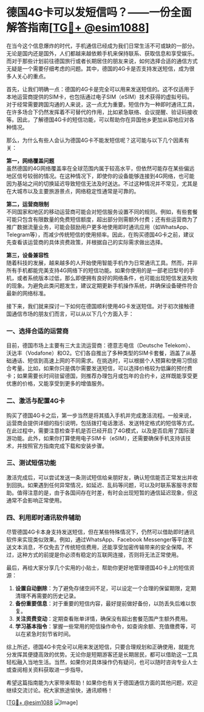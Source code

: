 # 德国4G卡可以发短信吗？——一份全面解答指南[[TG💪+ @esim1088](https://t.me/s/esim1088)]

在当今这个信息爆炸的时代，手机通信已经成为我们日常生活不可或缺的一部分。无论是国内还是国外，人们都越来越依赖手机来保持联系、获取信息和享受娱乐。而对于那些计划前往德国旅行或者长期居住的朋友来说，如何选择合适的通信方式无疑是一个需要仔细考虑的问题。其中，德国的4G卡是否支持发送短信，成为很多人关心的重点。

首先，让我们明确一点：德国的4G卡是完全可以用来发送短信的。这不仅适用于本地运营商提供的SIM卡，也包括通过电子SIM（eSIM）技术获得的虚拟号码。对于经常需要跨国沟通的人来说，这一点尤为重要。短信作为一种即时通讯工具，在许多场合下仍然发挥着不可替代的作用，比如紧急联络、会议提醒、验证码接收等。因此，了解德国4G卡的短信功能，可以帮助你在异国他乡更加从容地应对各种情况。

那么，为什么有些人会认为德国4G卡不能发短信呢？这可能与以下几个因素有关：

**第一，网络覆盖问题**  
虽然德国的4G网络覆盖率在全球范围内属于较高水平，但依然可能存在某些偏远地区信号较弱的情况。在这种情况下，即使你的设备能够连接到4G网络，也可能因为基站之间的切换延迟导致短信无法及时送达。不过这种情况并不常见，尤其是在大城市以及主要旅游景点，网络稳定性通常是可靠的。

**第二，运营商限制**  
不同国家和地区的移动运营商可能会对短信服务设置不同的规则。例如，有些套餐可能只包含有限数量的免费短信额度，超出部分则需额外付费；还有些运营商为了推广数据流量业务，可能会鼓励用户更多地使用即时通讯应用（如WhatsApp、Telegram等），而减少传统短信的使用频率。因此，在购买德国4G卡之前，建议先查看该运营商的具体资费政策，并根据自己的实际需求做出选择。

**第三，设备兼容性**  
随着科技的发展，越来越多的人开始使用智能手机作为日常通讯工具。然而，并非所有手机都能完美支持4G网络下的短信功能。如果你使用的是一部老旧型号的手机，或者系统版本过低，那么即便拥有良好的网络条件，也可能出现短信发送失败的现象。为避免此类问题发生，建议定期更新手机操作系统，并确保设备硬件符合最新的网络标准。

接下来，我们就来探讨一下如何在德国顺利使用4G卡发送短信。对于初次接触德国通信市场的朋友们而言，可以从以下几个方面入手：

### 一、选择合适的运营商  
目前，德国市场上主要有三大主流运营商：德意志电信（Deutsche Telekom）、沃达丰（Vodafone）和O2。它们各自推出了多种类型的SIM卡套餐，涵盖了从基础通话、短信到高速上网的不同需求。在挑选时，可以根据个人预算和使用习惯综合考量。比如，如果你只是偶尔需要发送短信，可以选择价格较为低廉的预付费卡；如果需要长时间驻留德国，则推荐办理包月或包年的合约卡，这样既能享受更优惠的价格，又能享受到更多的增值服务。

### 二、激活与配置4G卡  
购买了德国4G卡之后，第一步当然是将其插入手机并完成激活流程。一般来说，运营商会提供详细的指引说明，包括拨打电话激活、发送特定格式的短信等方式。在此过程中，需要注意检查手机是否已经开启了4G模式，以及是否启用了国际漫游功能。此外，如果你打算使用电子SIM卡（eSIM），还需要确保手机支持该技术，并按照官方指南完成下载和安装步骤。

### 三、测试短信功能  
激活完成后，可以尝试发送一条测试短信给亲朋好友，确认短信能否正常发出并收到回执。如果遇到任何异常情况，如延迟、乱码等问题，可以及时联系客服寻求帮助。值得注意的是，由于各国间存在时差，有时会出现短暂的通信延迟现象，但这通常不会影响正常使用。

### 四、利用即时通讯软件辅助  
尽管德国4G卡本身支持发送短信，但在某些特殊情况下，仍然可以借助即时通讯软件来实现类似效果。例如，通过WhatsApp、Facebook Messenger等平台发送文本消息，不仅免去了传统短信费用，还能享受加密传输带来的安全保障。不过，这种方式的前提是你必须有稳定的互联网连接，否则将无法正常使用。

最后，再给大家分享几个实用的小贴士，帮助你更好地管理德国4G卡上的短信资源：

1. **设置自动删除**：为了避免存储空间不足，可以设定一个合理的保留期限，定期清理不再需要的历史记录。
2. **备份重要信息**：对于重要的短信内容，最好提前做好备份，以防丢失后难以恢复。
3. **关注资费变动**：定期查看账单详情，确保没有超出套餐范围产生额外费用。
4. **学习基本指令**：掌握一些常用的短信操作命令，如查询余额、充值缴费等，可以在紧急时刻节省时间。

综上所述，德国4G卡完全可以用来发送短信，只要合理规划和正确使用，就能充分发挥其便捷高效的优势。无论你是短期游客还是长期居民，都可以借助这一工具轻松融入当地生活。当然，如果你对具体操作仍有疑问，也可以随时咨询专业人士或查阅相关资料获取进一步指导。

希望这篇指南能为大家带来帮助！如果你也有关于德国通信方面的其他问题，欢迎继续交流讨论。祝大家旅途愉快，通讯顺畅！

[[TG💪+ @esim1088](https://t.me/s/esim1088) ![Image](https://i.postimg.cc/4NQfJmqS/Snipaste-2025-05-13-00-14-12.png)]